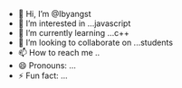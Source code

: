 - 👋 Hi, I’m @Ibyangst
- 👀 I’m interested in ...javascript
- 🌱 I’m currently learning ...c++
- 💞️ I’m looking to collaborate on ...students
- 📫 How to reach me ..
- 😄 Pronouns: ...
- ⚡ Fun fact: ...

<!---
Ibyangst/Ibyangst is a ✨ special ✨ repository because its `README.md` (this file) appears on your GitHub profile.
You can click the Preview link to take a look at your changes.
--->


